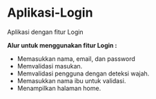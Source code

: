 # Aplikasi-Login
Aplikasi dengan fitur Login

**Alur untuk menggunakan fitur Login :**
- Memasukkan nama, email, dan password
- Memvalidasi masukan.
- Memvalidasi pengguna dengan deteksi wajah.
- Memasukkan nama ibu untuk validasi.
- Menampilkan halaman home.
